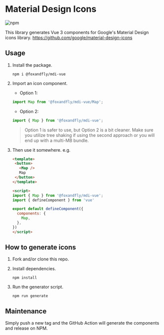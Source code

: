 # Material Design Icons

![npm](https://img.shields.io/npm/v/@foxandfly/mdi-vue)

This library generates Vue 3 components for Google's Material Design icons library.
https://github.com/google/material-design-icons

## Usage

1. Install the package.

   ```console
   npm i @foxandfly/mdi-vue
   ```

2. Import an icon component.

   * Option 1:

   ```javascript
   import Map from '@foxandfly/mdi-vue/Map';
   ```

   * Option 2:

   ```javascript
   import { Map } from '@foxandfly/mdi-vue';
   ```

   > Option 1 is safer to use, but Option 2 is a bit cleaner. Make sure you utilize
     tree shaking if using the second approach or you will end up with a multi-MB bundle.

3. Then use it somewhere. e.g.

   ```html
   <template>
    <button>
      <Map />
      Map
    </button>
   </template>

   <script>
   import { Map } from '@foxandfly/mdi-vue';
   import { defineComponent } from 'vue'

   export default defineComponent({
     components: {
       Map,
     },
   })
   </script>
   ```

## How to generate icons

1. Fork and/or clone this repo.

2. Install dependencies.

   ```console
   npm install
   ```

3. Run the generator script.

   ```console
   npm run generate
   ```

## Maintenance

Simply push a new tag and the GitHub Action will generate the components and release on NPM.